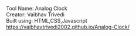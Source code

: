 Tool Name: Analog Clock <br/>
Creator: Vaibhav Trivedi <br/>
Built using: HTML,CSS,Javascript <br/>
https://vaibhavtrivedi2002.github.io/Analog-Clock/

